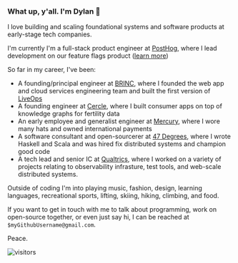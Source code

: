 ### What up, y'all.  I'm Dylan 👋

I love building and scaling foundational systems and software products at early-stage tech companies.

I'm currently I'm a full-stack product engineer at [PostHog](https://posthog.com/), where I lead development on our feature flags product ([learn more](https://posthog.com/docs/feature-flags))

So far in my career, I've been:
* A founding/principal engineer at [BRINC](https://brincdrones.com/), where I founded the web app and cloud services engineering team and built the first version of [LiveOps](https://brincdrones.com/liveops/)
* A founding engineer at [Cercle](https://www.cercle.ai/), where I built consumer apps on top of knowledge graphs for fertility data
* An early employee and generalist engineer at [Mercury](https://mercury.com/), where I wore many hats and owned international payments
* A software consultant and open-sourcerer at [47 Degrees](https://www.47deg.com/), where I wrote Haskell and Scala and was hired fix distributed systems and champion good code
* A tech lead and senior IC at [Qualtrics](https://www.qualtrics.com/qualtrics-life/why-qualtrics-dylan-martin-software-engineer-seattle-wa/), where I worked on a variety of projects relating to observability infrasture, test tools, and web-scale distributed systems.

Outside of coding I'm into playing music, fashion, design, learning languages, recreational sports, lifting, skiing, hiking, climbing, and food.

If you want to get in touch with me to talk about programming, work on open-source together, or even just say hi, I can be reached at `$myGithubUsername@gmail.com`.

Peace.

![visitors](https://visitor-badge.laobi.icu/badge?page_id=dmarticus.dmarticus)
<!--
**dmarticus/dmarticus** is a ✨ _special_ ✨ repository because its `README.md` (this file) appears on your GitHub profile.

Here are some ideas to get you started:

- 🔭 I’m currently working on ...
- 🌱 I’m currently learning ...
- 👯 I’m looking to collaborate on ...
- 🤔 I’m looking for help with ...
- 💬 Ask me about ...
- 📫 How to reach me: ...
- 😄 Pronouns: ...
- ⚡ Fun fact: ...
-->
